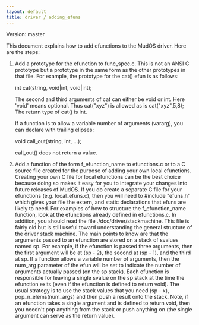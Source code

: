 ```yaml
---
layout: default
title: driver / adding_efuns
---
```


Version: master

This document explains how to add efunctions to the MudOS driver.  Here are the
steps:

1) Add a prototype for the efunction to func_spec.c.  This is not an ANSI
    C prototype but a prototype in the same form as the other prototypes in
    that file.  For example, the prototype for the cat() efun is as follows:

    int cat(string, void|int, void|int);

    The second and third arguments of cat can either be void or int.  Here
    'void' means optional.  Thus cat("xyz") is allowed as is cat("xyz",5,8);
    The return type of cat() is int.

    If a function is to allow a variable number of arguments (vararg), you can
    declare with trailing elipses:

    void call_out(string, int, ...);

    call_out() does not return a value.

2) Add a function of the form f_efunction_name to efunctions.c or to
    a C source file created for the purpose of adding your own local efunctions.
    Creating your own C file for local efunctions can be the best choice because
    doing so makes it easy for you to integrate your changes into future
    releases of MudOS.  If you do create a separate C file for your efunctions
    (e.g. local_efuns.c), then you will need to #include "efuns.h" which gives
    your file the extern, and static declarations that efuns are likely to
    need.  For examples of how to structure the f_efunction_name
    function, look at the efunctions already defined in efunctions.c.  In
    addition, you should read the file ./doc/driver/stackmachine.  This
    file is fairly old but is still useful toward understanding the general
    structure of the driver stack machine.  The main points to know are
    that the arguments passed to an efunction are stored on a stack of svalues
    named sp.  For example, if the efunction is passed three arguments, then the
    first argument will be at (sp - 2), the second at (sp - 1), and the
    third at sp.  If a function allows a variable number of arguments, then
    the num_arg parameter of the efun will be set to indicate the number of
    arguments actually passed (on the sp stack).  Each efunction is responsible
    for leaving a single svalue on the sp stack at the time the efunction
    exits (even if the efunction is defined to return void).  The usual
    strategy is to use the stack values that you need (sp - x),
    pop_n_elems(num_args) and then push a result onto the stack.  Note,
    if an efunction takes a single argument and is defined to return void,
    then you needn't pop anything from the stack or push anything on (the
    single argument can serve as the return value).
